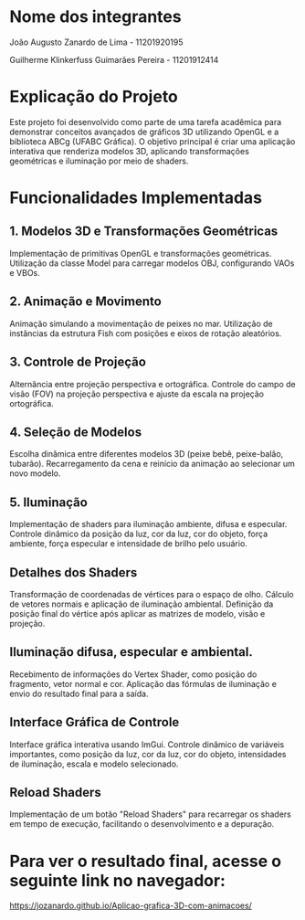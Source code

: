 # Nome dos integrantes
João Augusto Zanardo de Lima - 11201920195

Guilherme Klinkerfuss Guimarães Pereira - 11201912414

# Explicação do Projeto

Este projeto foi desenvolvido como parte de uma tarefa acadêmica para demonstrar conceitos avançados de gráficos 3D utilizando OpenGL e a biblioteca ABCg (UFABC Gráfica). O objetivo principal é criar uma aplicação interativa que renderiza modelos 3D, aplicando transformações geométricas e iluminação por meio de shaders.

# Funcionalidades Implementadas
## 1. Modelos 3D e Transformações Geométricas
Implementação de primitivas OpenGL e transformações geométricas.
Utilização da classe Model para carregar modelos OBJ, configurando VAOs e VBOs.
## 2. Animação e Movimento
Animação simulando a movimentação de peixes no mar.
Utilização de instâncias da estrutura Fish com posições e eixos de rotação aleatórios.
## 3. Controle de Projeção
Alternância entre projeção perspectiva e ortográfica.
Controle do campo de visão (FOV) na projeção perspectiva e ajuste da escala na projeção ortográfica.
## 4. Seleção de Modelos
Escolha dinâmica entre diferentes modelos 3D (peixe bebê, peixe-balão, tubarão).
Recarregamento da cena e reinício da animação ao selecionar um novo modelo.
## 5. Iluminação
Implementação de shaders para iluminação ambiente, difusa e especular.
Controle dinâmico da posição da luz, cor da luz, cor do objeto, força ambiente, força especular e intensidade de brilho pelo usuário.
## Detalhes dos Shaders
Transformação de coordenadas de vértices para o espaço de olho.
Cálculo de vetores normais e aplicação de iluminação ambiental.
Definição da posição final do vértice após aplicar as matrizes de modelo, visão e projeção.
## Iluminação difusa, especular e ambiental.
Recebimento de informações do Vertex Shader, como posição do fragmento, vetor normal e cor.
Aplicação das fórmulas de iluminação e envio do resultado final para a saída.
## Interface Gráfica de Controle
Interface gráfica interativa usando ImGui.
Controle dinâmico de variáveis importantes, como posição da luz, cor da luz, cor do objeto, intensidades de iluminação, escala e modelo selecionado.
## Reload Shaders
Implementação de um botão "Reload Shaders" para recarregar os shaders em tempo de execução, facilitando o desenvolvimento e a depuração.

# Para ver o resultado final, acesse o seguinte link no navegador:
https://jozanardo.github.io/Aplicao-grafica-3D-com-animacoes/
